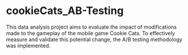 # cookieCats_AB-Testing
This data analysis project aims to evaluate the impact of modifications made to the gameplay of the mobile game Cookie Cats. To effectively measure and validate this potential change, the A/B testing methodology was implemented.
